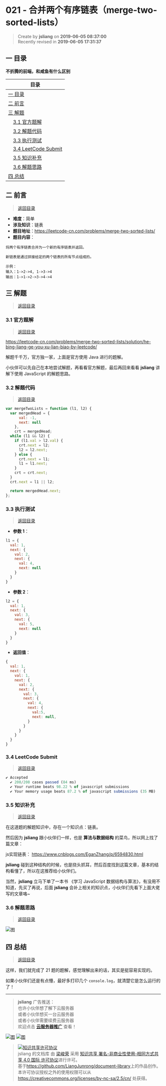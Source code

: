 021 - 合并两个有序链表（merge-two-sorted-lists）
===

> Create by **jsliang** on **2019-06-05 08:37:00**  
> Recently revised in **2019-06-05 17:31:37**

## <a name="chapter-one" id="chapter-one">一 目录</a>

**不折腾的前端，和咸鱼有什么区别**

| 目录 |
| --- | 
| [一 目录](#chapter-one) | 
| <a name="catalog-chapter-two" id="catalog-chapter-two"></a>[二 前言](#chapter-two) |
| <a name="catalog-chapter-three" id="catalog-chapter-three"></a>[三 解题](#chapter-three) |
| &emsp;[3.1 官方题解](#chapter-three-one) |
| &emsp;[3.2 解题代码](#chapter-three-two) |
| &emsp;[3.3 执行测试](#chapter-three-three) |
| &emsp;[3.4 LeetCode Submit](#chapter-three-four) |
| &emsp;[3.5 知识补充](#chapter-three-five) |
| &emsp;[3.6 解题思路](#chapter-three-six) |
| <a name="catalog-chapter-four" id="catalog-chapter-four"></a>[四 总结](#chapter-four) |

## <a name="chapter-two" id="chapter-two">二 前言</a>

> [返回目录](#chapter-one)

* **难度**：简单
* **涉及知识**：链表
* **题目地址**：https://leetcode-cn.com/problems/merge-two-sorted-lists/
* **题目内容**：

```
将两个有序链表合并为一个新的有序链表并返回。

新链表是通过拼接给定的两个链表的所有节点组成的。 

示例：
输入：1->2->4, 1->3->4
输出：1->1->2->3->4->4
```

## <a name="chapter-three" id="chapter-threed">三 解题</a>

> [返回目录](#chapter-one)

### <a name="chapter-three-one" id="chapter-three-one">3.1 官方题解</a>

> [返回目录](#chapter-one)

https://leetcode-cn.com/problems/merge-two-sorted-lists/solution/he-bing-liang-ge-you-xu-lian-biao-by-leetcode/

解题千千万，官方独一家，上面是官方使用 Java 进行的题解。

小伙伴可以先自己在本地尝试解题，再看看官方解题，最后再回来看看 **jsliang** 讲解下使用 JavaScript 的解题思路。

### <a name="chapter-three-two" id="chapter-three-two">3.2 解题代码</a>

> [返回目录](#chapter-one)

```js
var mergeTwoLists = function (l1, l2) {
  var mergedHead = {
      val: -1,
      next: null
    },
    crt = mergedHead;
  while (l1 && l2) {
    if (l1.val > l2.val) {
      crt.next = l2;
      l2 = l2.next;
    } else {
      crt.next = l1;
      l1 = l1.next;
    }
    crt = crt.next;
  }
  crt.next = l1 || l2;

  return mergedHead.next;
};
```

### <a name="chapter-three-three" id="chapter-three-three">3.3 执行测试</a>

> [返回目录](#chapter-one)

* **参数 1**：

```js
l1 = {
  val: 1,
  next: {
    val: 2,
    next: {
      val: 4,
      next: null
    }
  }
}
```

* **参数 2**：

```js
l2 = {
  val: 1,
  next: {
    val: 3,
    next: {
      val: 5,
      next: null
    }
  }
}
```

* **返回值**：

```js
{
  val: 1,
  next: {
    val: 1,
    next: {
      val: 2,
      next: {
        val: 3,
        next: {
          val: 4,
          next: {
            val:5,
            next: null,
          }
        }
      }
    }
  }
}
```

### <a name="chapter-three-four" id="chapter-three-four">3.4 LeetCode Submit</a>

> [返回目录](#chapter-one)

```js
✔ Accepted
  ✔ 208/208 cases passed (84 ms)
  ✔ Your runtime beats 98.22 % of javascript submissions
  ✔ Your memory usage beats 87.2 % of javascript submissions (35 MB)
```

### <a name="chapter-three-five" id="chapter-three-five">3.5 知识补充</a>

> [返回目录](#chapter-one)

在这道题的解题知识中，存在一个知识点：链表。

然后因为 **jsliang** 跟小伙伴们一样，也是 **算法与数据结构** 的菜鸟，所以网上找了篇文章：

js实现链表： https://www.cnblogs.com/EganZhang/p/6594830.html

**jsliang** 碰到这种结构的时候，也是挠头抓耳，然后百度找到这篇文章，基本的结构看懂了，所以在这推荐给小伙伴们。

当然，**jsliang** 立马下单了一本书 《学习 JavaScript 数据结构与算法》，有没用不知道，先买了再说，后面 **jsliang** 会补上相关的知识点，小伙伴们先看下上面大佬写的文章咯~

### <a name="chapter-three-six" id="chapter-three-six">3.6 解题思路</a>

> [返回目录](#chapter-one)

![图](../../../public-repertory/img/other-algorithm-021-1.png)

## <a name="chapter-four" id="chapter-four">四 总结</a>

> [返回目录](#chapter-one)

这样，我们就完成了 21 题的题解，感觉理解出来的话，其实是挺容易实现的。

如果小伙伴们还是有点懵，最好多打印几个 `console.log`，就清楚它是怎么运行的了！

---

> **jsliang** 广告推送：  
> 也许小伙伴想了解下云服务器  
> 或者小伙伴想买一台云服务器  
> 或者小伙伴需要续费云服务器  
> 欢迎点击 **[云服务器推广](https://github.com/LiangJunrong/document-library/blob/master/other-library/Monologue/%E7%A8%B3%E9%A3%9F%E8%89%B0%E9%9A%BE.md)** 查看！

[![图](../../../public-repertory/img/z-small-seek-ali-3.jpg)](https://promotion.aliyun.com/ntms/act/qwbk.html?userCode=w7hismrh)
[![图](../../../public-repertory/img/z-small-seek-tencent-2.jpg)](https://cloud.tencent.com/redirect.php?redirect=1014&cps_key=49f647c99fce1a9f0b4e1eeb1be484c9&from=console)

> <a rel="license" href="http://creativecommons.org/licenses/by-nc-sa/4.0/"><img alt="知识共享许可协议" style="border-width:0" src="https://i.creativecommons.org/l/by-nc-sa/4.0/88x31.png" /></a><br /><span xmlns:dct="http://purl.org/dc/terms/" property="dct:title">jsliang 的文档库</span> 由 <a xmlns:cc="http://creativecommons.org/ns#" href="https://github.com/LiangJunrong/document-library" property="cc:attributionName" rel="cc:attributionURL">梁峻荣</a> 采用 <a rel="license" href="http://creativecommons.org/licenses/by-nc-sa/4.0/">知识共享 署名-非商业性使用-相同方式共享 4.0 国际 许可协议</a>进行许可。<br />基于<a xmlns:dct="http://purl.org/dc/terms/" href="https://github.com/LiangJunrong/document-library" rel="dct:source">https://github.com/LiangJunrong/document-library</a>上的作品创作。<br />本许可协议授权之外的使用权限可以从 <a xmlns:cc="http://creativecommons.org/ns#" href="https://creativecommons.org/licenses/by-nc-sa/2.5/cn/" rel="cc:morePermissions">https://creativecommons.org/licenses/by-nc-sa/2.5/cn/</a> 处获得。